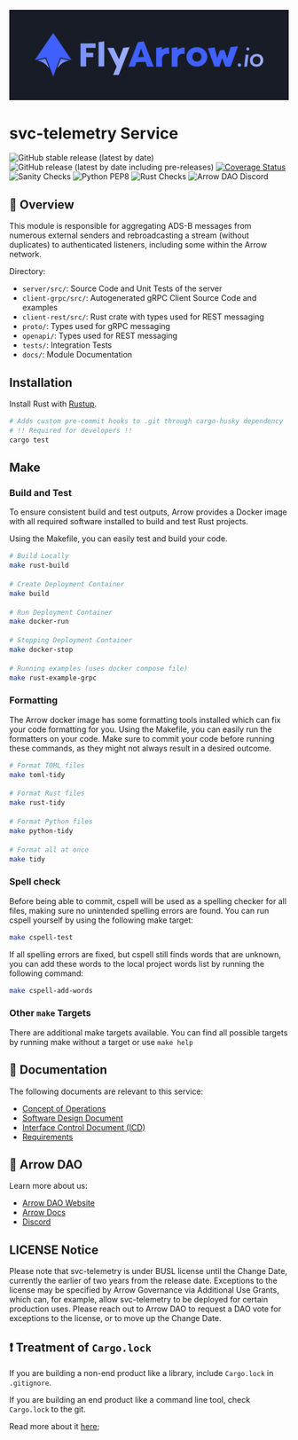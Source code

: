 ![Arrow Banner](https://github.com/Arrow-air/tf-github/raw/main/src/templates/doc-banner-services.png)

# svc-telemetry Service

![GitHub stable release (latest by date)](https://img.shields.io/github/v/release/Arrow-air/svc-telemetry?sort=semver&color=green) ![GitHub release (latest by date including pre-releases)](https://img.shields.io/github/v/release/Arrow-air/svc-telemetry?include_prereleases) [![Coverage Status](https://coveralls.io/repos/github/Arrow-air/svc-telemetry/badge.svg?branch=develop)](https://coveralls.io/github/Arrow-air/svc-telemetry)
![Sanity Checks](https://github.com/arrow-air/svc-telemetry/actions/workflows/sanity_checks.yml/badge.svg?branch=develop) ![Python PEP8](https://github.com/arrow-air/svc-telemetry/actions/workflows/python_ci.yml/badge.svg?branch=develop) ![Rust Checks](https://github.com/arrow-air/svc-telemetry/actions/workflows/rust_ci.yml/badge.svg?branch=develop) 
![Arrow DAO
Discord](https://img.shields.io/discord/853833144037277726?style=plastic)

## :telescope: Overview

This module is responsible for aggregating ADS-B messages from numerous external senders and rebroadcasting a stream (without duplicates) to authenticated listeners, including some within the Arrow network.

Directory:
- `server/src/`: Source Code and Unit Tests of the server
- `client-grpc/src/`: Autogenerated gRPC Client Source Code and examples
- `client-rest/src/`: Rust crate with types used for REST messaging
- `proto/`: Types used for gRPC messaging
- `openapi/`: Types used for REST messaging
- `tests/`: Integration Tests
- `docs/`: Module Documentation

## Installation

Install Rust with [Rustup](https://www.rust-lang.org/tools/install).

```bash
# Adds custom pre-commit hooks to .git through cargo-husky dependency
# !! Required for developers !!
cargo test
```

## Make

### Build and Test

To ensure consistent build and test outputs, Arrow provides a Docker image with all required software installed to build and test Rust projects.

Using the Makefile, you can easily test and build your code.

```bash
# Build Locally
make rust-build

# Create Deployment Container
make build

# Run Deployment Container
make docker-run

# Stopping Deployment Container
make docker-stop

# Running examples (uses docker compose file)
make rust-example-grpc
```

### Formatting

The Arrow docker image has some formatting tools installed which can fix your code formatting for you.
Using the Makefile, you can easily run the formatters on your code.
Make sure to commit your code before running these commands, as they might not always result in a desired outcome.

```bash
# Format TOML files
make toml-tidy

# Format Rust files
make rust-tidy

# Format Python files
make python-tidy

# Format all at once
make tidy
```

### Spell check

Before being able to commit, cspell will be used as a spelling checker for all files, making sure no unintended spelling errors are found.
You can run cspell yourself by using the following make target:
```bash
make cspell-test
```

If all spelling errors are fixed, but cspell still finds words that are unknown, you can add these words to the local project words list by running the following command:
```bash
make cspell-add-words
```

### Other `make` Targets

There are additional make targets available. You can find all possible targets by running make without a target or use `make help`

## :scroll: Documentation
The following documents are relevant to this service:
- [Concept of Operations](./docs/conops.md)
- [Software Design Document](./docs/sdd.md)
- [Interface Control Document (ICD)](./docs/icd.md)
- [Requirements](https://nocodb.arrowair.com/dashboard/#/nc/view/6ffa7547-b2ab-4d02-b5cb-ed2d3c60e2c7)

## :busts_in_silhouette: Arrow DAO
Learn more about us:
- [Arrow DAO Website](https://www.arrowair.com/)
- [Arrow Docs](https://www.arrowair.com/docs/intro)
- [Discord](https://discord.com/invite/arrow)

## LICENSE Notice

Please note that svc-telemetry is under BUSL license until the Change Date, currently the earlier of two years from the release date. Exceptions to the license may be specified by Arrow Governance via Additional Use Grants, which can, for example, allow svc-telemetry to be deployed for certain production uses. Please reach out to Arrow DAO to request a DAO vote for exceptions to the license, or to move up the Change Date.

## :exclamation: Treatment of `Cargo.lock`
If you are building a non-end product like a library, include `Cargo.lock` in `.gitignore`.

If you are building an end product like a command line tool, check `Cargo.lock` to the git. 

Read more about it [here](https://doc.rust-lang.org/cargo/guide/cargo-toml-vs-cargo-lock.html);
